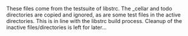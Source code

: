 These files come from the testsuite of libstrc. The _cellar and todo directories are copied and ignored, as are some test files in the active directories. This is in line with the libstrc build process. Cleanup of the inactive files/directories is left for later...
